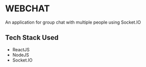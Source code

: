 # WEBCHAT

An application for group chat with multiple people using Socket.IO

## Tech Stack Used

* ReactJS
* NodeJS
* Socket.IO